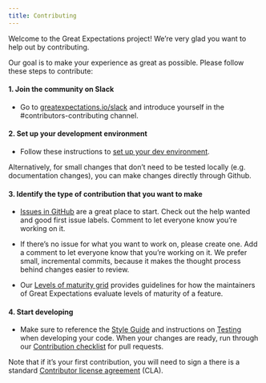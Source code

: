 ```yaml
---
title: Contributing
---
```


Welcome to the Great Expectations project! We’re very glad you want to help out by contributing.

Our goal is to make your experience as great as possible. Please follow these steps to contribute:

#### 1. Join the community on Slack

* Go to [greatexpectations.io/slack](greatexpectations.io/slack) and introduce yourself in the #contributors-contributing channel.

#### 2. Set up your development environment
* Follow these instructions to [set up your dev environment](/docs/contributing/contributing-setup).

Alternatively, for small changes that don’t need to be tested locally (e.g. documentation changes), you can make changes directly through Github.

#### 3. Identify the type of contribution that you want to make

* [Issues in GitHub](https://github.com/great-expectations/great_expectations/issues) are a great place to start. Check out the help wanted and good first issue labels. Comment to let everyone know you’re working on it.

* If there’s no issue for what you want to work on, please create one. Add a comment to let everyone know that you’re working on it. We prefer small, incremental commits, because it makes the thought process behind changes easier to review.

* Our [Levels of maturity grid](/docs/contributing/contributing-maturity) provides guidelines for how the maintainers of Great Expectations evaluate levels of maturity of a feature.

#### 4. Start developing
* Make sure to reference the [Style Guide](/docs/contributing/contributing-style) and instructions on [Testing](/docs/contributing/contributing-test) when developing your code. When your changes are ready, run through our [Contribution checklist](/docs/contributing/contributing-checklist) for pull requests.

Note that if it’s your first contribution, you will need to sign a there is a standard [Contributor license agreement](https://docs.greatexpectations.io/en/0.13.8/contributing/miscellaneous.html#contributing-cla)  (CLA).
